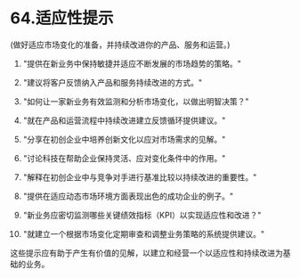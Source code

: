 



# 64.适应性提示



(做好适应市场变化的准备，并持续改进你的产品、服务和运营。)

1.  "提供在新业务中保持敏捷并适应不断发展的市场趋势的策略。"

1.  "建议将客户反馈纳入产品和服务持续改进的方式。"

1.  "如何让一家新业务有效监测和分析市场变化，以做出明智决策？"

1.  "就在产品和运营流程中持续改进建立反馈循环提供建议。"

1.  "分享在初创企业中培养创新文化以应对市场需求的见解。"

1.  "讨论科技在帮助企业保持灵活、应对变化条件中的作用。"

1.  "解释在初创企业中与竞争对手进行基准比较以持续改进的重要性。"

1.  "提供在适应动态市场环境方面表现出色的成功企业的例子。"

1.  "新业务应密切监测哪些关键绩效指标（KPI）以实现适应性和改进？"

1.  "就建立一个根据市场变化定期审查和调整业务策略的系统提供建议。"

这些提示应有助于产生有价值的见解，以建立和经营一个以适应性和持续改进为基础的业务。
